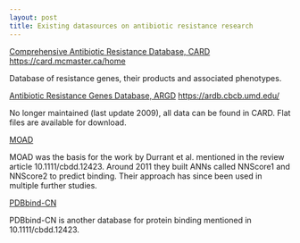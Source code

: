 ```yaml
---
layout: post
title: Existing datasources on antibiotic resistance research
---
```


[Comprehensive Antibiotic Resistance Database, CARD](https://card.mcmaster.ca/home)  https://card.mcmaster.ca/home

Database of resistance genes, their products and associated phenotypes.

[Antibiotic Resistance Genes Database, ARGD](https://ardb.cbcb.umd.edu/) https://ardb.cbcb.umd.edu/

No longer maintained (last update 2009), all data can be found in CARD. Flat files are available for download.

[MOAD](http://bindingmoad.org/)

MOAD was the basis for the work by Durrant et al. mentioned in the review article 10.1111/cbdd.12423. Around 2011 they built ANNs called NNScore1 and NNScore2 to predict binding. Their approach has since been used in multiple further studies.

[PDBbind-CN](http://www.pdbbind.org.cn/)

PDBbind-CN is another database for protein binding mentioned in 10.1111/cbdd.12423.




